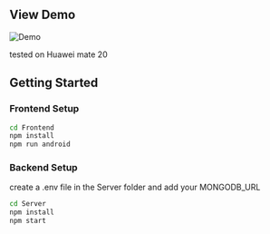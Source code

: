 ## View Demo
![Demo](https://www.bilibili.com/video/BV1fK41187Mi/)

tested on Huawei mate 20

## Getting Started

### Frontend Setup
  ```sh
cd Frontend
npm install
npm run android
  ```


### Backend Setup

create a .env file in the Server folder and add your MONGODB_URL
  ```sh
cd Server
npm install
npm start
  ```
